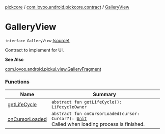 [pickcore](../../index.md) / [com.lovoo.android.pickcore.contract](../index.md) / [GalleryView](./index.md)

# GalleryView

`interface GalleryView` [(source)](https://github.com/lovoo/android-pickpic/blob/master/pickcore/pickcore/src/main/kotlin/com/lovoo/android/pickcore/contract/GalleryView.kt#L26)

Contract to implement for UI.

**See Also**

[com.lovoo.android.pickui.view.GalleryFragment](#)

### Functions

| Name | Summary |
|---|---|
| [getLifeCycle](get-life-cycle.md) | `abstract fun getLifeCycle(): LifecycleOwner` |
| [onCursorLoaded](on-cursor-loaded.md) | `abstract fun onCursorLoaded(cursor: Cursor?): `[`Unit`](https://kotlinlang.org/api/latest/jvm/stdlib/kotlin/-unit/index.html)<br>Called when loading process is finished. |
